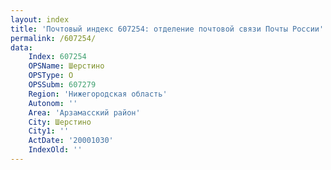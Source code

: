 ```yaml
---
layout: index
title: 'Почтовый индекс 607254: отделение почтовой связи Почты России'
permalink: /607254/
data:
    Index: 607254
    OPSName: Шерстино
    OPSType: О
    OPSSubm: 607279
    Region: 'Нижегородская область'
    Autonom: ''
    Area: 'Арзамасский район'
    City: Шерстино
    City1: ''
    ActDate: '20001030'
    IndexOld: ''
---
```

